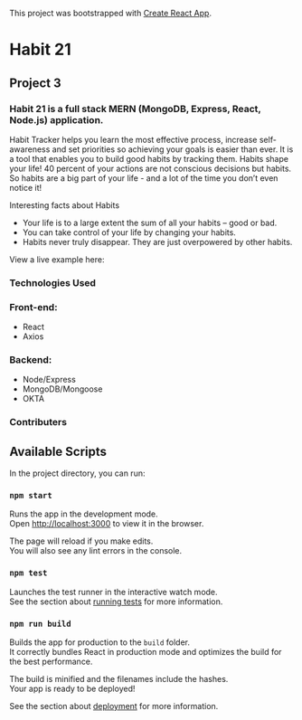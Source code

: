 This project was bootstrapped with [Create React App](https://github.com/facebook/create-react-app).

# Habit 21

## Project 3

### Habit 21 is a full stack MERN (MongoDB, Express, React, Node.js) application. 

Habit Tracker helps you learn the most effective process, increase self-awareness and set priorities so achieving your goals is easier than ever. It is a tool that enables you to build good habits by tracking them.
Habits shape your life!
40 percent of your actions are not conscious decisions but habits. So habits are a big part of your life - and a lot of the time you don’t even notice it!

Interesting facts about Habits
* Your life is to a large extent the sum of all your habits – good or bad.
* You can take control of your life by changing your habits.
* Habits never truly disappear. They are just overpowered by other habits.

View a live example here:

### Technologies Used

### Front-end:
* React
* Axios


### Backend:
* Node/Express
* MongoDB/Mongoose
* OKTA

### Contributers





## Available Scripts

In the project directory, you can run:

### `npm start`

Runs the app in the development mode.<br>
Open [http://localhost:3000](http://localhost:3000) to view it in the browser.

The page will reload if you make edits.<br>
You will also see any lint errors in the console.

### `npm test`

Launches the test runner in the interactive watch mode.<br>
See the section about [running tests](https://facebook.github.io/create-react-app/docs/running-tests) for more information.

### `npm run build`

Builds the app for production to the `build` folder.<br>
It correctly bundles React in production mode and optimizes the build for the best performance.

The build is minified and the filenames include the hashes.<br>
Your app is ready to be deployed!

See the section about [deployment](https://facebook.github.io/create-react-app/docs/deployment) for more information.


